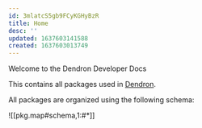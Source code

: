 ```yaml
---
id: 3mlatcS5gb9FCyKGHyBzR
title: Home
desc: ''
updated: 1637603141588
created: 1637603013749
---
```


Welcome to the Dendron Developer Docs 

This contains all packages used in [Dendron](https://github.com/dendronhq/dendron).

All packages are organized using the following schema:

![[pkg.map#schema,1:#*]]